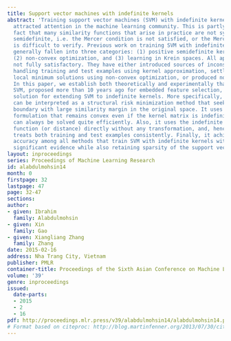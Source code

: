 ```yaml
---
title: Support vector machines with indefinite kernels
abstract: 'Training support vector machines (SVM) with indefinite kernels has recently
  attracted attention in the machine learning community. This is partly due to the
  fact that many similarity functions that arise in practice are not symmetric positive
  semidefinite, i.e. the Mercer condition is not satisfied, or the Mercer condition
  is difficult to verify. Previous work on training SVM with indefinite kernels has
  generally fallen into three categories: (1) positive semidefinite kernel approximation,
  (2) non-convex optimization, and (3) learning in Krein spaces. All approaches are
  not fully satisfactory. They have either introduced sources of inconsistency in
  handling training and test examples using kernel approximation, settled for approximate
  local minimum solutions using non-convex optimization, or produced non-sparse solutions.
  In this paper, we establish both theoretically and experimentally that the 1-norm
  SVM, proposed more than 10 years ago for embedded feature selection, is a better
  solution for extending SVM to indefinite kernels. More specifically, 1-norm SVM
  can be interpreted as a structural risk minimization method that seeks a decision
  boundary with large similarity margin in the original space. It uses a linear programming
  formulation that remains convex even if the kernel matrix is indefinite, and hence
  can always be solved quite efficiently. Also, it uses the indefinite similarity
  function (or distance) directly without any transformation, and, hence, it always
  treats both training and test examples consistently. Finally, it achieves the highest
  accuracy among all methods that train SVM with indefinite kernels with a statistically
  significant evidence while also retaining sparsity of the support vector set.'
layout: inproceedings
series: Proceedings of Machine Learning Research
id: alabdulmohsin14
month: 0
firstpage: 32
lastpage: 47
page: 32-47
sections: 
author:
- given: Ibrahim
  family: Alabdulmohsin
- given: Xin
  family: Gao
- given: Xiangliang Zhang
  family: Zhang
date: 2015-02-16
address: Nha Trang City, Vietnam
publisher: PMLR
container-title: Proceedings of the Sixth Asian Conference on Machine Learning
volume: '39'
genre: inproceedings
issued:
  date-parts:
  - 2015
  - 2
  - 16
pdf: http://proceedings.mlr.press/v39/alabdulmohsin14/alabdulmohsin14.pdf
# Format based on citeproc: http://blog.martinfenner.org/2013/07/30/citeproc-yaml-for-bibliographies/
---
```


